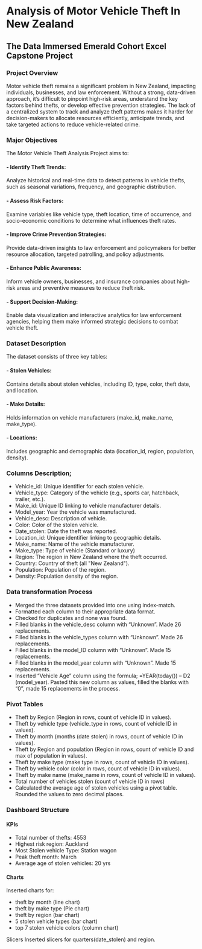 # Analysis of Motor Vehicle Theft In New Zealand
## The Data Immersed Emerald Cohort Excel Capstone Project
### Project Overview
Motor vehicle theft remains a significant problem in New Zealand, impacting individuals, businesses, and law enforcement. Without a strong, data-driven approach, it’s difficult to pinpoint high-risk areas, understand the key factors behind thefts, or develop effective prevention strategies. The lack of a centralized system to track and analyze theft patterns makes it harder for decision-makers to allocate resources efficiently, anticipate trends, and take targeted actions to reduce vehicle-related crime.

### Major Objectives

The Motor Vehicle Theft Analysis Project aims to:
#### - Identify Theft Trends:
Analyze historical and real-time data to detect patterns in vehicle thefts, such as seasonal variations, frequency, and geographic distribution.
#### -	Assess Risk Factors: 
Examine variables like vehicle type, theft location, time of occurrence, and socio-economic conditions to determine what influences theft rates.
#### -	Improve Crime Prevention Strategies: 
Provide data-driven insights to law enforcement and policymakers for better resource allocation, targeted patrolling, and policy adjustments.
#### -	Enhance Public Awareness: 
Inform vehicle owners, businesses, and insurance companies about high-risk areas and preventive measures to reduce theft risk.
#### -	Support Decision-Making: 
Enable data visualization and interactive analytics for law enforcement agencies, helping them make informed strategic decisions to combat vehicle theft.
### Dataset Description
The dataset consists of three key tables:
#### - Stolen Vehicles: 
Contains details about stolen vehicles, including ID, type, color, theft date, and location.
#### - Make Details: 
Holds information on vehicle manufacturers (make_id, make_name, make_type).
#### - Locations: 
Includes geographic and demographic data (location_id, region, population, density).
### Columns Description;
- Vehicle_id: Unique identifier for each stolen vehicle.
- Vehicle_type: Category of the vehicle (e.g., sports car, hatchback, trailer, etc.).
- Make_id: Unique ID linking to vehicle manufacturer details.
- Model_year: Year the vehicle was manufactured.
- Vehicle_desc: Description of vehicle.
- Color: Color of the stolen vehicle.
- Date_stolen: Date the theft was reported.
- Location_id: Unique identifier linking to geographic details.
- Make_name: Name of the vehicle manufacturer.
- Make_type: Type of vehicle (Standard or luxury)
- Region: The region in New Zealand where the theft occurred.
- Country: Country of theft (all "New Zealand").
- Population: Population of the region.
- Density: Population density of the region.
### Data transformation Process
- Merged the three datasets provided into one using index-match.
- Formatted each column to their appropriate data format.
- Checked for duplicates and none was found.
- Filled blanks in the vehicle_desc column with “Unknown”. Made 26 replacements.
- Filled blanks in the vehicle_types column with “Unknown”. Made 26 replacements.
- Filled blanks in the model_ID column with “Unknown”. Made 15 replacements.
- Filled blanks in the model_year column with “Unknown”. Made 15 replacements.
- Inserted “Vehicle Age” column using the formula; =YEAR(today()) – D2 (model_year). Pasted this new column as values, filled the blanks with “0”, made 15 replacements in the process.
### Pivot Tables
- Theft by Region (Region in rows, count of vehicle ID in values).
- Theft by vehicle type (vehicle_type in rows, count of vehicle ID in values).
- Theft by month (months (date stolen) in rows, count of vehicle ID in values).
- Theft by Region and population (Region in rows, count of vehicle ID and max of population in values).
- Theft by make type (make type in rows, count of vehicle ID in values).
- Theft by vehicle color (color in rows, count of vehicle ID in values).
- Theft by make name (make_name in rows, count of vehicle ID in values).
- Total number of vehicles stolen (count of vehicle ID in rows)
- Calculated the average age of stolen vehicles using a pivot table. Rounded the values to zero decimal places.
  
### Dashboard Structure

#### KPIs
- Total number of thefts: 4553
- Highest risk region: Auckland
- Most Stolen vehicle Type: Station wagon
- Peak theft month: March
- Average age of stolen vehicles: 20 yrs

#### Charts
Inserted charts for:
- theft by month (line chart)
- theft by make type (Pie chart)
- theft by region (bar chart)
- 5 stolen vehicle types (bar chart)
- top 7 stolen vehicle colors (column chart)

Slicers
Inserted slicers for quarters(date_stolen) and region.









